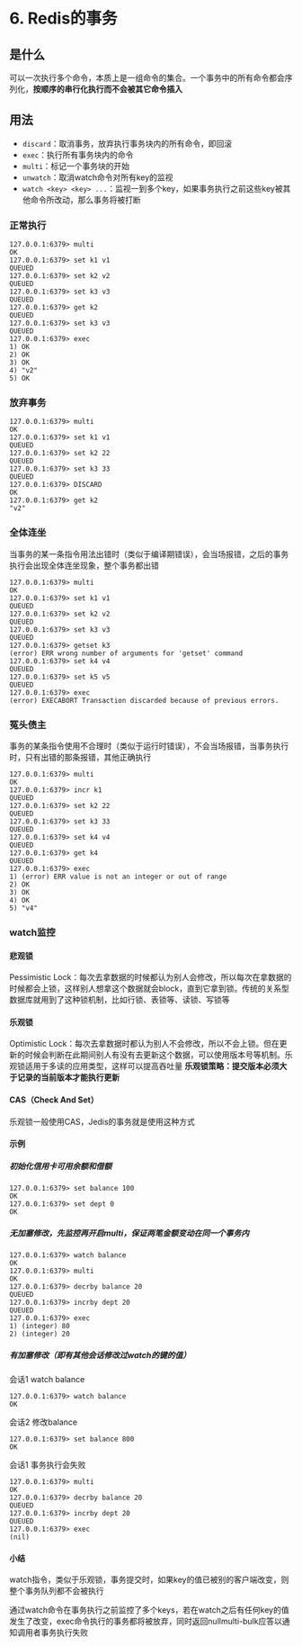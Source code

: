 # 6. Redis的事务

## 是什么

可以一次执行多个命令，本质上是一组命令的集合。一个事务中的所有命令都会序列化，**按顺序的串行化执行而不会被其它命令插入**

## 用法

- `discard`：取消事务，放弃执行事务块内的所有命令，即回滚
- `exec`：执行所有事务块内的命令
- `multi`：标记一个事务块的开始
- `unwatch`：取消watch命令对所有key的监视
- `watch <key> <key> ...`：监视一到多个key，如果事务执行之前这些key被其他命令所改动，那么事务将被打断

### 正常执行

```REDIS
127.0.0.1:6379> multi
OK
127.0.0.1:6379> set k1 v1
QUEUED
127.0.0.1:6379> set k2 v2
QUEUED
127.0.0.1:6379> set k3 v3
QUEUED
127.0.0.1:6379> get k2
QUEUED
127.0.0.1:6379> set k3 v3
QUEUED
127.0.0.1:6379> exec
1) OK
2) OK
3) OK
4) "v2"
5) OK
```

### 放弃事务

```REDIS
127.0.0.1:6379> multi
OK
127.0.0.1:6379> set k1 v1
QUEUED
127.0.0.1:6379> set k2 22
QUEUED
127.0.0.1:6379> set k3 33
QUEUED
127.0.0.1:6379> DISCARD
OK
127.0.0.1:6379> get k2
"v2"
```

### 全体连坐

当事务的某一条指令用法出错时（类似于编译期错误），会当场报错，之后的事务执行会出现全体连坐现象，整个事务都出错

```Redis
127.0.0.1:6379> multi
OK
127.0.0.1:6379> set k1 v1
QUEUED
127.0.0.1:6379> set k2 v2
QUEUED
127.0.0.1:6379> set k3 v3
QUEUED
127.0.0.1:6379> getset k3
(error) ERR wrong number of arguments for 'getset' command
127.0.0.1:6379> set k4 v4
QUEUED
127.0.0.1:6379> set k5 v5
QUEUED
127.0.0.1:6379> exec
(error) EXECABORT Transaction discarded because of previous errors.
```

### 冤头债主

事务的某条指令使用不合理时（类似于运行时错误），不会当场报错，当事务执行时，只有出错的那条报错，其他正确执行

```Redis
127.0.0.1:6379> multi
OK
127.0.0.1:6379> incr k1
QUEUED
127.0.0.1:6379> set k2 22
QUEUED
127.0.0.1:6379> set k3 33
QUEUED
127.0.0.1:6379> set k4 v4
QUEUED
127.0.0.1:6379> get k4
QUEUED
127.0.0.1:6379> exec
1) (error) ERR value is not an integer or out of range
2) OK
3) OK
4) OK
5) "v4"
```

### watch监控

#### 悲观锁

Pessimistic Lock：每次去拿数据的时候都认为别人会修改，所以每次在拿数据的时候都会上锁，这样别人想拿这个数据就会block，直到它拿到锁。传统的关系型数据库就用到了这种锁机制，比如行锁、表锁等、读锁、写锁等

#### 乐观锁

Optimistic Lock：每次去拿数据时都认为别人不会修改，所以不会上锁。但在更新的时候会判断在此期间别人有没有去更新这个数据，可以使用版本号等机制。乐观锁适用于多读的应用类型，这样可以提高吞吐量
**乐观锁策略：提交版本必须大于记录的当前版本才能执行更新**

#### CAS（Check And Set）

乐观锁一般使用CAS，Jedis的事务就是使用这种方式

#### 示例

##### 初始化信用卡可用余额和借额

```SH
127.0.0.1:6379> set balance 100
OK
127.0.0.1:6379> set dept 0
OK
```

##### 无加塞修改，先监控再开启multi，保证两笔金额变动在同一个事务内

```SH
127.0.0.1:6379> watch balance
OK
127.0.0.1:6379> multi
OK
127.0.0.1:6379> decrby balance 20
QUEUED
127.0.0.1:6379> incrby dept 20
QUEUED
127.0.0.1:6379> exec
1) (integer) 80
2) (integer) 20
```

##### 有加塞修改（即有其他会话修改过watch的键的值）

会话1 watch balance

```SH
127.0.0.1:6379> watch balance
OK
```

会话2 修改balance

```SH
127.0.0.1:6379> set balance 800
OK
```

会话1 事务执行会失败

```SH
127.0.0.1:6379> multi
OK
127.0.0.1:6379> decrby balance 20
QUEUED
127.0.0.1:6379> incrby dept 20
QUEUED
127.0.0.1:6379> exec
(nil)
```

#### 小结

watch指令，类似于乐观锁，事务提交时，如果key的值已被别的客户端改变，则整个事务队列都不会被执行

通过watch命令在事务执行之前监控了多个keys，若在watch之后有任何key的值发生了改变，exec命令执行的事务都将被放弃，同时返回nullmulti-bulk应答以通知调用者事务执行失败
